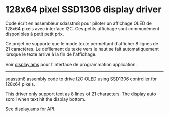 # 128x64 pixel SSD1306 display driver

Code écrit en assembleur sdasstm8 pour piloter un affichage OLED de 128x64 pixels avec interface I2C. Ces petits affichage sont communément disponibles à petit petit prix. 

Ce projet ne supporte que le mode texte  permettant d'afficher  8 lignes de 21 caractères. Le défilement du texte vers le haut se fait automatiquement lorsque le texte arrive à la fin de l'affichage.

Voir [display.ams](display.asm) pour l'interface de programmation application. 


----------------

sdasstm8 assembly code to drive I2C OLED  using SSD1306 controller for 128x64 pixels. 

This driver only support text as 8 lines of 21 characters. The display auto scroll when text hit the display bottom.

See [display.ams](display.asm) for API.

